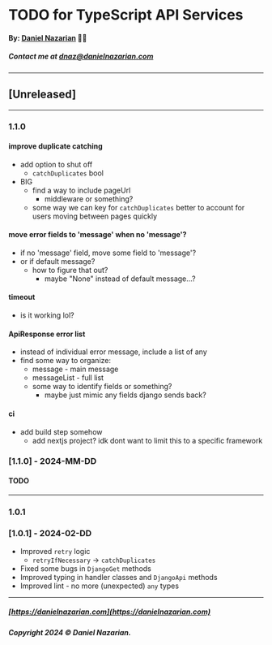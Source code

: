 # TODO for TypeScript API Services
#### By: [Daniel Nazarian](https://danielnazarian) 🐧👹
##### Contact me at <dnaz@danielnazarian.com>

-------------------------------------------------------
## [Unreleased]
-----
### 1.1.0



#### improve duplicate catching
- add option to shut off
  - `catchDuplicates` bool
- BIG
  - find a way to include pageUrl
    - middleware or something?
  - some way we can key for `catchDuplicates` better to account for users moving between pages quickly



#### move error fields to 'message' when no 'message'?
- if no 'message' field, move some field to 'message'?
- or if default message?
  - how to figure that out?
    - maybe "None" instead of default message...?


#### timeout
- is it working lol?

    
#### ApiResponse error list
- instead of individual error message, include a list of any
- find some way to organize:
  - message - main message
  - messageList - full list
  - some way to identify fields or something?
    - maybe just mimic any fields django sends back?


#### ci
- add build step somehow
  - add nextjs project? idk dont want to limit this to a specific framework




### [1.1.0] - 2024-MM-DD
#### TODO

----
### 1.0.1




### [1.0.1] - 2024-02-DD
- Improved `retry` logic
  - `retryIfNecessary` -> `catchDuplicates`
- Fixed some bugs in `DjangoGet` methods
- Improved typing in handler classes and `DjangoApi` methods
- Improved lint - no more (unexpected) `any` types

-------------------------------------------------------

##### [https://danielnazarian.com](https://danielnazarian.com)
##### Copyright 2024 © Daniel Nazarian.
